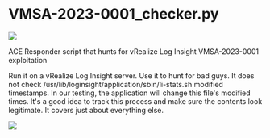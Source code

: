 # VMSA-2023-0001_checker.py

![](https://assets.aceresponder.com/aceresponder-logo.png)

ACE Responder script that hunts for vRealize Log Insight VMSA-2023-0001 exploitation

Run it on a vRealize Log Insight server. Use it to hunt for bad guys. It does not check /usr/lib/loginsight/application/sbin/li-stats.sh modified timestamps. In our testing, the application will change this file's modified times. It's a good idea to track this process and make sure the contents look legitimate. It covers just about everything else.

![](https://assets.aceresponder.com/github/vrealize-checker.png)
